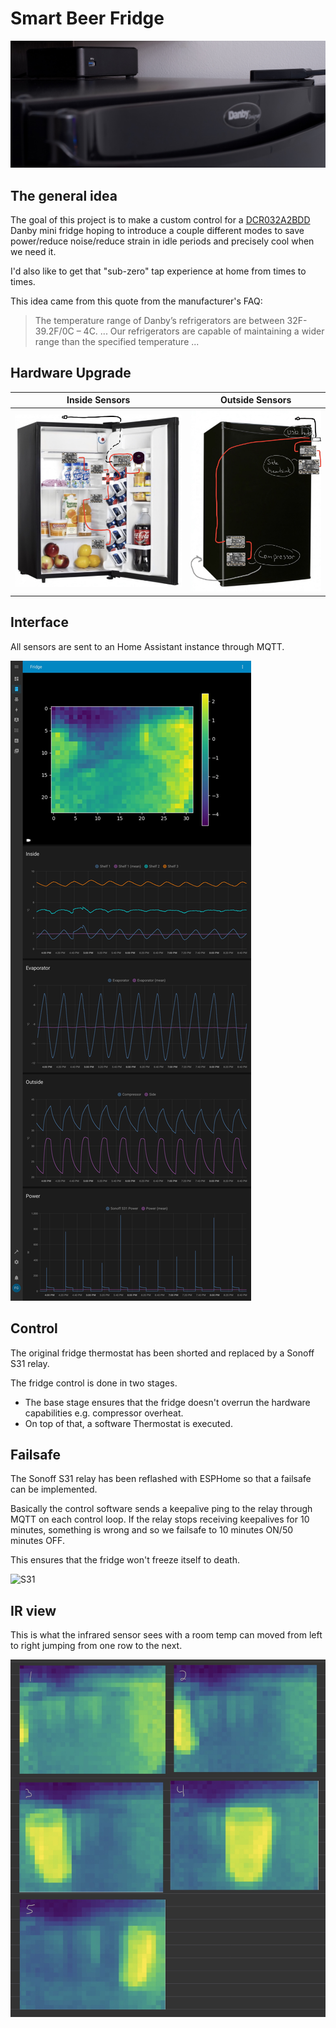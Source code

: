 # Smart Beer Fridge

![Fridge](assets/img/fridge.jpg)

## The general idea

The goal of this project is to make a custom control for a [DCR032A2BDD](https://www.danby.com/products/compact-refrigerators/dcr032a2bdd/) Danby mini fridge
hoping to introduce a couple different modes to save power/reduce noise/reduce strain in
idle periods and precisely cool when we need it.

I'd also like to get that "sub-zero" tap experience at home from times to times.

This idea came from this quote from the manufacturer's FAQ:

> The temperature range of Danby’s refrigerators are between 32F-39.2F/0C – 4C.
> ...
> Our refrigerators are capable of maintaining a wider range than the specified temperature
> ...

## Hardware Upgrade

| Inside Sensors | Outside Sensors |
|---|---|
| ![Inside Sensors](assets/img/inside-sensors.jpg) | ![Inside Sensors](assets/img/outside-sensors.jpg) |

## Interface

All sensors are sent to an Home Assistant instance through MQTT.

![HA](assets/img/HA_Interface.JPG)

## Control

The original fridge thermostat has been shorted and replaced by a Sonoff S31 relay.

The fridge control is done in two stages.

- The base stage ensures that the fridge doesn't overrun the hardware capabilities
e.g. compressor overheat.
- On top of that, a software Thermostat is executed.

## Failsafe

The Sonoff S31 relay has been reflashed with ESPHome so that a failsafe can be
implemented.

Basically the control software sends a keepalive ping to the relay through MQTT
on each control loop. If the relay stops receiving keepalives for 10 minutes,
something is wrong and so we failsafe to 10 minutes ON/50 minutes OFF.

This ensures that the fridge won't freeze itself to death.

![S31](assets/img/Sonoff_S31_Programming.png)

## IR view

This is what the infrared sensor sees with a room temp can moved from left to
right jumping from one row to the next.

![MLX90640](assets/img/ir-view.jpg)
